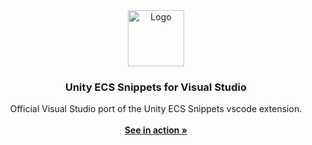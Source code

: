 <div align="center">
	<img src="https://github.com/ashtonland/unity-ecs-snippets-for-visual-studio/assets/65512990/86931d20-8732-4875-a989-ed6595d1d5b0" alt="Logo" width="90" height="90">
	<h3 align="center">Unity ECS Snippets for Visual Studio</h3>
	<p align="center" max-width="100px">
    Official Visual Studio port of the Unity ECS Snippets vscode extension.
    <br />
    <br />
    <a href="https://github.com/ashtonland/unity-ecs-snippets"><strong>See in action »</strong></a>
   	<br />
  </p>
</div>
